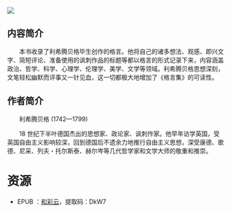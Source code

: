 ![](http://img3m8.ddimg.cn/19/14/22482028-1_u_1.jpg)

## 内容简介

　　本书收录了利希腾贝格毕生创作的格言。他将自己的诸多想法、观感、即兴文字、简短评论、准备使用的讽刺作品的标题等都以格言的形式记录下来，内容涵盖政治、哲学、科学、心理学、伦理学、美学、文学等领域。利希腾贝格思想深刻，文笔轻松幽默而评事又一针见血，这一切都极大地增加了《格言集》的可读性。

## 作者简介

　　利希腾贝格 (1742—1799) 

　　18 世纪下半叶德国杰出的思想家、政论家、讽刺作家。他早年访学英国，受英国自由主义影响较深，回到德国后不遗余力地推行自由主义思想，深受康德、歌德、尼采、列夫・托尔斯泰、赫尔岑等几代哲学家和文学大师的敬重和推崇。

# 资源

* EPUB ：[和彩云](http://caiyun.feixin.10086.cn/dl/0n5CsfwOCxn9L)，提取码：DkW7
